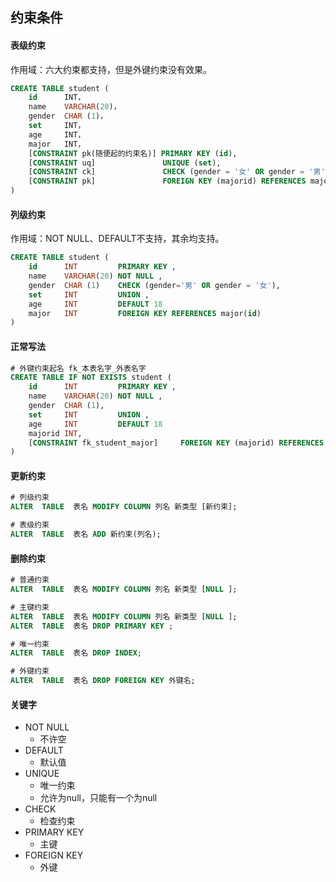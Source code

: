 ## 约束条件
#### 表级约束
作用域：六大约束都支持，但是外键约束没有效果。
```sql
CREATE TABLE student (
    id      INT，
    name    VARCHAR(20)，
    gender  CHAR (1)，
    set     INT，
    age     INT，
    major   INT，
    [CONSTRAINT pk(随便起的约束名)] PRIMARY KEY (id),
    [CONSTRAINT uq]               UNIQUE (set),
    [CONSTRAINT ck]               CHECK (gender = '女' OR gender = '男'),
    [CONSTRAINT pk]               FOREIGN KEY (majorid) REFERENCES major(id)
)
```
#### 列级约束
作用域：NOT NULL、DEFAULT不支持，其余均支持。
```sql
CREATE TABLE student (
    id      INT         PRIMARY KEY ,
    name    VARCHAR(20) NOT NULL ,
    gender  CHAR (1)    CHECK (gender='男' OR gender = '女'),
    set     INT         UNION ,
    age     INT         DEFAULT 18
    major   INT         FOREIGN KEY REFERENCES major(id)
)
```

#### 正常写法
```sql
# 外键约束起名 fk_本表名字_外表名字
CREATE TABLE IF NOT EXISTS student (
    id      INT         PRIMARY KEY ,
    name    VARCHAR(20) NOT NULL ,
    gender  CHAR (1),
    set     INT         UNION ,
    age     INT         DEFAULT 18
    majorid INT,
    [CONSTRAINT fk_student_major]     FOREIGN KEY (majorid) REFERENCES major(id)
)
```
#### 更新约束
```sql
# 列级约束
ALTER  TABLE  表名 MODIFY COLUMN 列名 新类型 [新约束];

# 表级约束
ALTER  TABLE  表名 ADD 新约束(列名);
```

#### 删除约束
```sql
# 普通约束
ALTER  TABLE  表名 MODIFY COLUMN 列名 新类型 [NULL ];

# 主键约束
ALTER  TABLE  表名 MODIFY COLUMN 列名 新类型 [NULL ];
ALTER  TABLE  表名 DROP PRIMARY KEY ;

# 唯一约束
ALTER  TABLE  表名 DROP INDEX;

# 外键约束
ALTER  TABLE  表名 DROP FOREIGN KEY 外键名;
```
#### 关键字
- NOT NULL
    - 不许空
- DEFAULT
    - 默认值
- UNIQUE
    - 唯一约束
    - 允许为null，只能有一个为null
- CHECK
    - 检查约束
- PRIMARY KEY
    - 主键
- FOREIGN KEY
    - 外键